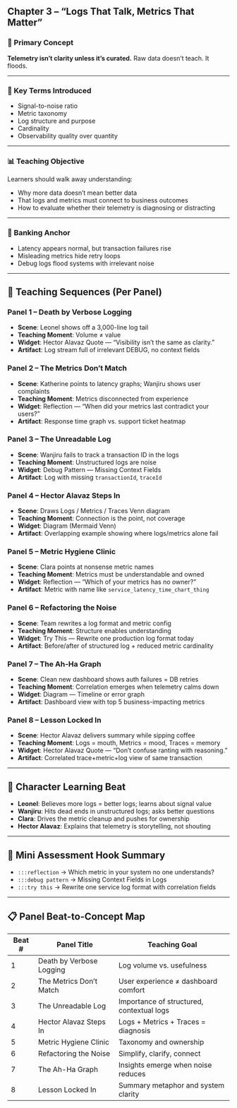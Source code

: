 ## Chapter 3 – “Logs That Talk, Metrics That Matter”

### 🧠 Primary Concept

**Telemetry isn’t clarity unless it’s curated.** Raw data doesn’t teach. It floods.

______________________________________________________________________

### 🧩 Key Terms Introduced

- Signal-to-noise ratio
- Metric taxonomy
- Log structure and purpose
- Cardinality
- Observability quality over quantity

______________________________________________________________________

### 📊 Teaching Objective

Learners should walk away understanding:

- Why more data doesn’t mean better data
- That logs and metrics must connect to business outcomes
- How to evaluate whether their telemetry is diagnosing or distracting

______________________________________________________________________

### 🧱 Banking Anchor

- Latency appears normal, but transaction failures rise
- Misleading metrics hide retry loops
- Debug logs flood systems with irrelevant noise

______________________________________________________________________

## 🧪 Teaching Sequences (Per Panel)

### Panel 1 – Death by Verbose Logging

- **Scene**: Leonel shows off a 3,000-line log tail
- **Teaching Moment**: Volume ≠ value
- **Widget**: Hector Alavaz Quote — “Visibility isn’t the same as clarity.”
- **Artifact**: Log stream full of irrelevant DEBUG, no context fields

### Panel 2 – The Metrics Don’t Match

- **Scene**: Katherine points to latency graphs; Wanjiru shows user complaints
- **Teaching Moment**: Metrics disconnected from experience
- **Widget**: Reflection — “When did your metrics last contradict your users?”
- **Artifact**: Response time graph vs. support ticket heatmap

### Panel 3 – The Unreadable Log

- **Scene**: Wanjiru fails to track a transaction ID in the logs
- **Teaching Moment**: Unstructured logs are noise
- **Widget**: Debug Pattern — Missing Context Fields
- **Artifact**: Log with missing `transactionId`, `traceId`

### Panel 4 – Hector Alavaz Steps In

- **Scene**: Draws Logs / Metrics / Traces Venn diagram
- **Teaching Moment**: Connection is the point, not coverage
- **Widget**: Diagram (Mermaid Venn)
- **Artifact**: Overlapping example showing where logs/metrics alone fail

### Panel 5 – Metric Hygiene Clinic

- **Scene**: Clara points at nonsense metric names
- **Teaching Moment**: Metrics must be understandable and owned
- **Widget**: Reflection — “Which of your metrics has no owner?”
- **Artifact**: Metric with name like `service_latency_time_chart_thing`

### Panel 6 – Refactoring the Noise

- **Scene**: Team rewrites a log format and metric config
- **Teaching Moment**: Structure enables understanding
- **Widget**: Try This — Rewrite one production log format today
- **Artifact**: Before/after of structured log + reduced metric cardinality

### Panel 7 – The Ah-Ha Graph

- **Scene**: Clean new dashboard shows auth failures = DB retries
- **Teaching Moment**: Correlation emerges when telemetry calms down
- **Widget**: Diagram — Timeline or error graph
- **Artifact**: Dashboard view with top 5 business-impacting metrics

### Panel 8 – Lesson Locked In

- **Scene**: Hector Alavaz delivers summary while sipping coffee
- **Teaching Moment**: Logs = mouth, Metrics = mood, Traces = memory
- **Widget**: Hector Alavaz Quote — “Don’t confuse ranting with reasoning.”
- **Artifact**: Correlated trace+metric+log view of same transaction

______________________________________________________________________

## 👤 Character Learning Beat

- **Leonel**: Believes more logs = better logs; learns about signal value
- **Wanjiru**: Hits dead ends in unstructured logs; asks better questions
- **Clara**: Drives the metric cleanup and pushes for ownership
- **Hector Alavaz**: Explains that telemetry is storytelling, not shouting

______________________________________________________________________

## 🧪 Mini Assessment Hook Summary

- `:::reflection` → Which metric in your system no one understands?
- `:::debug pattern` → Missing Context Fields in Logs
- `:::try this` → Rewrite one service log format with correlation fields

______________________________________________________________________

## 📋 Panel Beat-to-Concept Map

| Beat # | Panel Title              | Teaching Goal                             |
| ------ | ------------------------ | ----------------------------------------- |
| 1      | Death by Verbose Logging | Log volume vs. usefulness                 |
| 2      | The Metrics Don’t Match  | User experience ≠ dashboard comfort       |
| 3      | The Unreadable Log       | Importance of structured, contextual logs |
| 4      | Hector Alavaz Steps In   | Logs + Metrics + Traces = diagnosis       |
| 5      | Metric Hygiene Clinic    | Taxonomy and ownership                    |
| 6      | Refactoring the Noise    | Simplify, clarify, connect                |
| 7      | The Ah-Ha Graph          | Insights emerge when noise reduces        |
| 8      | Lesson Locked In         | Summary metaphor and system clarity       |
